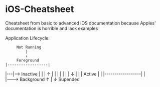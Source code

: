 # iOS-Cheatsheet

Cheatsheet from basic to advanced iOS documentation because Apples' documentation is horrible and lack examples

Application Lifecycle:

         Not Running
             |
             ↓
         Foreground  
    |------------------|     
|---|--> Inactive      |
|   |        ↑         |
|   |        |         |
|   |        ↓         |
|   |      Active      |
|   |------------------|
|      
|--->  Background
            ↑
            |
            ↓ 
        Supended








